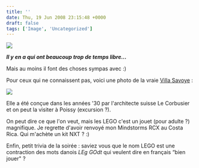 ```yaml
---
title: ''
date: Thu, 19 Jun 2008 23:15:48 +0000
draft: false
tags: ['Image', 'Uncategorized']
---
```


![](https://madd0.files.wordpress.com/2008/06/rcxxgaq0nafitfl1jba8ntm4_500.jpg)

**_Il y en a qui ont beaucoup trop de temps libre…_**

Mais au moins il font des choses sympas avec :)

Pour ceux qui ne connaissent pas, voici une photo de la vraie [Villa Savoye](http://villa-savoye.monuments-nationaux.fr/) :

[![](http://www.galinsky.com/buildings/savoye/savoye3.jpg)](http://www.galinsky.com/buildings/savoye/index.htm)

Elle a été conçue dans les années '30 par l'architecte suisse Le Corbusier et on peut la visiter à Poissy (excursion ?).

On peut dire ce que l'on veut, mais les LEGO c'est un jouet (pour adulte ?) magnifique. Je regrette d'avoir renvoyé mon Mindstorms RCX au Costa Rica. Qui m'achète un kit NXT ? :)

Enfin, petit trivia de la soirée : saviez vous que le nom LEGO est une contraction des mots danois _LEg GOdt_ qui veulent dire en français “bien jouer" ?